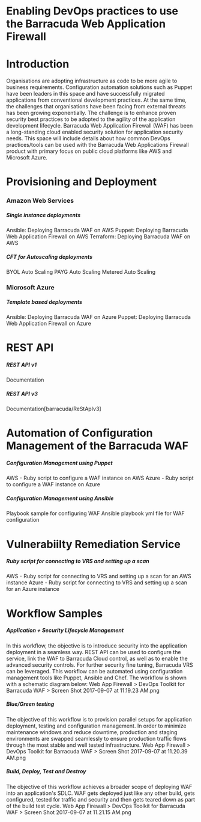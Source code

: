 # Enabling DevOps practices to use the Barracuda Web Application Firewall

# Introduction

Organisations are adopting infrastructure as code to be more agile to business requirements. Configuration automation solutions such as Puppet have been leaders in this space and have successfully migrated applications from conventional development practices. At the same time, the challenges that organisations have been facing from external threats has been growing exponentially. The challenge is to enhance proven security best practices to be adopted to the agility of the application development lifecycle. Barracuda Web Application Firewall (WAF) has been a long-standing cloud enabled security solution for application security needs. 
This space will include details about how common DevOps practices/tools can be used with the Barracuda Web Applications Firewall product with primary focus on public cloud platforms like AWS and Microsoft Azure.

# Provisioning and Deployment
### Amazon Web Services
##### Single instance deployments
Ansible: Deploying Barracuda WAF on AWS
Puppet: Deploying Barracuda Web Application Firewall on AWS
Terraform: Deploying Barracuda WAF on AWS
##### CFT for Autoscaling deployments
BYOL Auto Scaling
PAYG Auto Scaling
Metered Auto Scaling
### Microsoft Azure
##### Template based deployments
Ansible: Deploying Barracuda WAF on Azure
Puppet: Deploying Barracuda Web Application Firewall on Azure
# REST API
##### REST API v1
Documentation
##### REST API v3
Documentation[barracuda/ReStApIv3]
# Automation of Configuration Management of the Barracuda WAF
##### Configuration Management using Puppet
AWS - Ruby script to configure a WAF instance on AWS
Azure - Ruby script to configure a WAF instance on Azure
##### Configuration Management using Ansible
Playbook sample for configuring WAF
Ansible playbook yml file for WAF configuration
# Vulnerabiilty Remediation Service
##### Ruby script for connecting to VRS and setting up a scan
AWS - Ruby script for connecting to VRS and setting up a scan for an AWS instance
Azure - Ruby script for connecting to VRS and setting up a scan for an Azure instance
# Workflow Samples
##### Application + Security Lifecycle Management
In this workflow, the objective is to introduce security into the application deployment in a seamless way. REST API can be used to configure the service, link the WAF to Barracuda Cloud control, as well as to enable the advanced security controls. For further security fine tuning, Barracuda VRS can be leveraged. This workflow can be automated using configuration management tools like Puppet, Ansible and Chef. The workflow is shown with a schematic diagram below:
Web App Firewall > DevOps Toolkit for Barracuda WAF > Screen Shot 2017-09-07 at 11.19.23 AM.png
##### Blue/Green testing
The objective of this workflow is to provision parallel setups for application deployment, testing and configuration management. In order to minimize maintenance windows and reduce downtime, production and staging environments are swapped seamlessly to ensure production traffic flows through the most stable and well tested infrastructure.
Web App Firewall > DevOps Toolkit for Barracuda WAF > Screen Shot 2017-09-07 at 11.20.39 AM.png
##### Build, Deploy, Test and Destroy
The objective of this workflow achieves a broader scope of deploying WAF into an application's SDLC. WAF gets deployed just like any other build, gets configured, tested for traffic and security and then gets teared down as part of the build test cycle.
Web App Firewall > DevOps Toolkit for Barracuda WAF > Screen Shot 2017-09-07 at 11.21.15 AM.png


